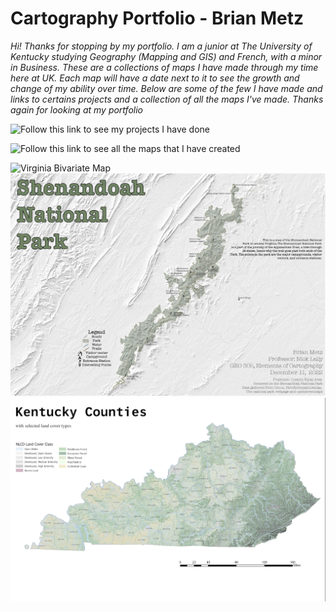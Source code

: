 # Cartography Portfolio - Brian Metz

*Hi! Thanks for stopping by my portfolio. I am a junior at The University of Kentucky studying Geography (Mapping and GIS) and French, with a minor in Business. These are a collections of maps I have made through my time here at UK. Each map will have a date next to it to see the growth and change of my ability over time. Below are some of the few I have made and links to certains projects and a collection of all the maps I've made. Thanks again for looking at my portfolio*

![Follow this link to see my projects I have done](Projects)

![Follow this link to see all the maps that I have created](Map_Library)

![Virginia Bivariate Map](./Maps/Lab3-01.png) ![Shenandoah National Park Map](./Maps/FinalShenV2-01.png) ![Kentucky Land Cover Map](./Maps/KyLandcover.jpg)
